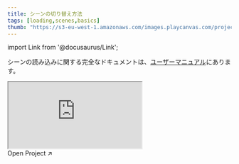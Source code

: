 ```yaml
---
title: シーンの切り替え方法
tags: [loading,scenes,basics]
thumb: "https://s3-eu-west-1.amazonaws.com/images.playcanvas.com/projects/12/437633/BCF404-image-75.jpg"
---
```


import Link from '@docusaurus/Link';

シーンの読み込みに関する完全なドキュメントは、[ユーザーマニュアル][documentation-page]にあります。

<div className="iframe-container">
    <iframe src="https://playcanv.as/e/p/IP7FtbDj/" title="Changing Scenes"></iframe>
</div>

<Link to='https://playcanvas.com/project/437633/'>Open Project ↗</Link>



[documentation-page]: /user-manual/scenes/loading-scenes/